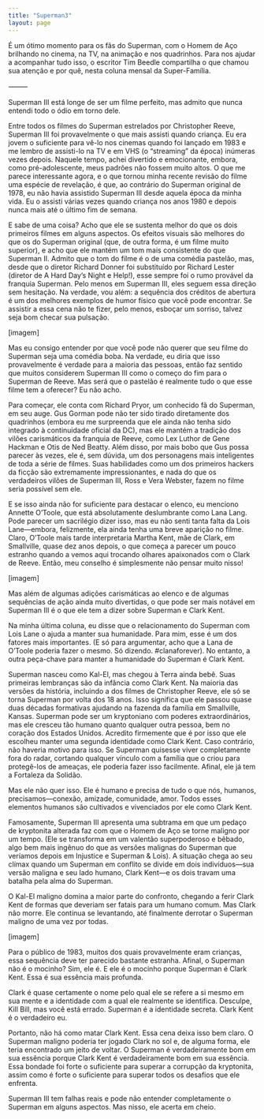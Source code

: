 ```yaml
---
title: "Superman3"
layout: page
---
```


É um ótimo momento para os fãs do Superman, com o Homem de Aço brilhando no cinema, na TV, na animação e nos quadrinhos. Para nos ajudar a acompanhar tudo isso, o escritor Tim Beedle compartilha o que chamou sua atenção e por quê, nesta coluna mensal da Super-Família.

⸻

Superman III está longe de ser um filme perfeito, mas admito que nunca entendi todo o ódio em torno dele.

Entre todos os filmes do Superman estrelados por Christopher Reeve, Superman III foi provavelmente o que mais assisti quando criança. Eu era jovem o suficiente para vê-lo nos cinemas quando foi lançado em 1983 e me lembro de assisti-lo na TV e em VHS (o “streaming” da época) inúmeras vezes depois. Naquele tempo, achei divertido e emocionante, embora, como pré-adolescente, meus padrões não fossem muito altos. O que me parece interessante agora, e o que tornou minha recente revisão do filme uma espécie de revelação, é que, ao contrário do Superman original de 1978, eu não havia assistido Superman III desde aquela época da minha vida. Eu o assisti várias vezes quando criança nos anos 1980 e depois nunca mais até o último fim de semana.

E sabe de uma coisa? Acho que ele se sustenta melhor do que os dois primeiros filmes em alguns aspectos. Os efeitos visuais são melhores do que os do Superman original (que, de outra forma, é um filme muito superior), e acho que ele mantém um tom mais consistente do que Superman II. Admito que o tom do filme é o de uma comédia pastelão, mas, desde que o diretor Richard Donner foi substituído por Richard Lester (diretor de A Hard Day’s Night e Help!), esse sempre foi o rumo provável da franquia Superman. Pelo menos em Superman III, eles seguem essa direção sem hesitação. Na verdade, vou além: a sequência dos créditos de abertura é um dos melhores exemplos de humor físico que você pode encontrar. Se assistir a essa cena não te fizer, pelo menos, esboçar um sorriso, talvez seja bom checar sua pulsação.

[imagem]

Mas eu consigo entender por que você pode não querer que seu filme do Superman seja uma comédia boba. Na verdade, eu diria que isso provavelmente é verdade para a maioria das pessoas, então faz sentido que muitos considerem Superman III como o começo do fim para o Superman de Reeve. Mas será que o pastelão é realmente tudo o que esse filme tem a oferecer? Eu não acho.

Para começar, ele conta com Richard Pryor, um conhecido fã do Superman, em seu auge. Gus Gorman pode não ter sido tirado diretamente dos quadrinhos (embora eu me surpreenda que ele ainda não tenha sido integrado à continuidade oficial da DC), mas ele mantém a tradição dos vilões carismáticos da franquia de Reeve, como Lex Luthor de Gene Hackman e Otis de Ned Beatty. Além disso, por mais bobo que Gus possa parecer às vezes, ele é, sem dúvida, um dos personagens mais inteligentes de toda a série de filmes. Suas habilidades como um dos primeiros hackers da ficção são extremamente impressionantes, e nada do que os verdadeiros vilões de Superman III, Ross e Vera Webster, fazem no filme seria possível sem ele.

E se isso ainda não for suficiente para destacar o elenco, eu menciono Annette O’Toole, que está absolutamente deslumbrante como Lana Lang. Pode parecer um sacrilégio dizer isso, mas eu não senti tanta falta da Lois Lane—embora, felizmente, ela ainda tenha uma breve aparição no filme. Claro, O’Toole mais tarde interpretaria Martha Kent, mãe de Clark, em Smallville, quase dez anos depois, o que começa a parecer um pouco estranho quando a vemos aqui trocando olhares apaixonados com o Clark de Reeve. Então, meu conselho é simplesmente não pensar muito nisso!

[imagem]

Mas além de algumas adições carismáticas ao elenco e de algumas sequências de ação ainda muito divertidas, o que pode ser mais notável em Superman III é o que ele tem a dizer sobre Superman e Clark Kent.

Na minha última coluna, eu disse que o relacionamento do Superman com Lois Lane o ajuda a manter sua humanidade. Para mim, esse é um dos fatores mais importantes. (E só para argumentar, acho que a Lana de O’Toole poderia fazer o mesmo. Só dizendo. #clanaforever). No entanto, a outra peça-chave para manter a humanidade do Superman é Clark Kent.

Superman nasceu como Kal-El, mas chegou à Terra ainda bebê. Suas primeiras lembranças são da infância como Clark Kent. Na maioria das versões da história, incluindo a dos filmes de Christopher Reeve, ele só se torna Superman por volta dos 18 anos. Isso significa que ele passou quase duas décadas formativas ajudando na fazenda da família em Smallville, Kansas. Superman pode ser um kryptoniano com poderes extraordinários, mas ele cresceu tão humano quanto qualquer outra pessoa, bem no coração dos Estados Unidos. Acredito firmemente que é por isso que ele escolheu manter uma segunda identidade como Clark Kent. Caso contrário, não haveria motivo para isso. Se Superman quisesse viver completamente fora do radar, cortando qualquer vínculo com a família que o criou para protegê-los de ameaças, ele poderia fazer isso facilmente. Afinal, ele já tem a Fortaleza da Solidão.

Mas ele não quer isso. Ele é humano e precisa de tudo o que nós, humanos, precisamos—conexão, amizade, comunidade, amor. Todos esses elementos humanos são cultivados e vivenciados por ele como Clark Kent.

Famosamente, Superman III apresenta uma subtrama em que um pedaço de kryptonita alterada faz com que o Homem de Aço se torne maligno por um tempo. (Ele se transforma em um valentão superpoderoso e bêbado, algo bem mais ingênuo do que as versões malignas do Superman que veríamos depois em Injustice e Superman & Lois). A situação chega ao seu clímax quando um Superman em conflito se divide em dois indivíduos—sua versão maligna e seu lado humano, Clark Kent—e os dois travam uma batalha pela alma do Superman.

O Kal-El maligno domina a maior parte do confronto, chegando a ferir Clark Kent de formas que deveriam ser fatais para um humano comum. Mas Clark não morre. Ele continua se levantando, até finalmente derrotar o Superman maligno de uma vez por todas.

[imagem]

Para o público de 1983, muitos dos quais provavelmente eram crianças, essa sequência deve ter parecido bastante estranha. Afinal, o Superman não é o mocinho? Sim, ele é. E ele é o mocinho porque Superman é Clark Kent. Essa é sua essência mais profunda.

Clark é quase certamente o nome pelo qual ele se refere a si mesmo em sua mente e a identidade com a qual ele realmente se identifica. Desculpe, Kill Bill, mas você está errado. Superman é a identidade secreta. Clark Kent é o verdadeiro eu.

Portanto, não há como matar Clark Kent. Essa cena deixa isso bem claro. O Superman maligno poderia ter jogado Clark no sol e, de alguma forma, ele teria encontrado um jeito de voltar. O Superman é verdadeiramente bom em sua essência porque Clark Kent é verdadeiramente bom em sua essência. Essa bondade foi forte o suficiente para superar a corrupção da kryptonita, assim como é forte o suficiente para superar todos os desafios que ele enfrenta.

Superman III tem falhas reais e pode não entender completamente o Superman em alguns aspectos. Mas nisso, ele acerta em cheio.
